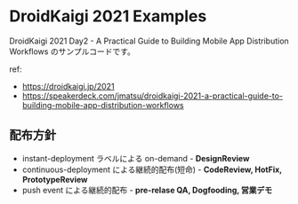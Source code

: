 # DroidKaigi 2021 Examples

DroidKaigi 2021 Day2 - A Practical Guide to Building Mobile App Distribution Workflows のサンプルコードです。

ref:

- https://droidkaigi.jp/2021
- https://speakerdeck.com/jmatsu/droidkaigi-2021-a-practical-guide-to-building-mobile-app-distribution-workflows

## 配布方針

- instant-deployment ラベルによる on-demand - **DesignReview**
- continuous-deployment による継続的配布(短命) - **CodeReview, HotFix, PrototypeReview**
- push event による継続的配布 - **pre-relase QA, Dogfooding, 営業デモ**
